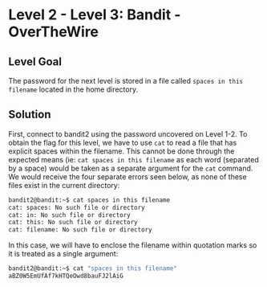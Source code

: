 # Level 2 - Level 3: Bandit - OverTheWire

## Level Goal

The password for the next level is stored in a file called `spaces in this filename` located in the home directory.

## Solution
First, connect to bandit2 using the password uncovered on Level 1-2. To obtain the flag for this level, we have to use `cat` to read a file that has explicit spaces within the filename. This cannot be done through the expected means (ie: `cat spaces in this filename` as each word (separated by a space) would be taken as a separate argument for the `cat` command. We would receive the four separate errors seen below, as none of these files exist in the current directory:

```bash
bandit2@bandit:~$ cat spaces in this filename
cat: spaces: No such file or directory
cat: in: No such file or directory
cat: this: No such file or directory
cat: filename: No such file or directory
```

In this case, we will have to enclose the filename within quotation marks so it is treated as a single argument:

```bash
bandit2@bandit:~$ cat "spaces in this filename"
aBZ0W5EmUfAf7kHTQeOwd8bauFJ2lAiG
```
